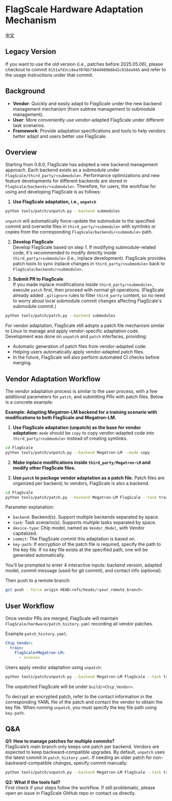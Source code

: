 # FlagScale Hardware Adaptation Mechanism

[中文](./README_CN.md)

## Legacy Version

If you want to use the old version (i.e., patches before 2025.05.06), please checkout to commit `8151afd3cc8ea7076b73844989b6b42c816ea945` and refer to the usage instructions under that commit.

## Background
- **Vendor**: Quickly and easily adapt to FlagScale under the new backend management mechanism (from subtree management to submodule management).
- **User**: More conveniently use vendor-adapted FlagScale under different task scenarios.
- **Framework**: Provide adaptation specifications and tools to help vendors better adapt and users better use FlagScale.

## Overview
Starting from 0.8.0, FlagScale has adopted a new backend management approach. Each backend exists as a submodule under `FlagScale/third_party/<submodule>`. Performance optimizations and new feature developments for different backends are stored in `FlagScale/backends/<submodule>`. Therefore, for users, the workflow for using and developing FlagScale is as follows:

1. **Use FlagScale adaptation, i.e., `unpatch`**  
```bash
python tools/patch/unpatch.py --backend submodules
```
`unpatch` will automatically force-update the submodule to the specified commit and overwrite files in `third_party/<submodule>` with symlinks or copies from the corresponding `FlagScale/backends/<submodule>` path.

2. **Develop FlagScale**  
Develop FlagScale based on step 1. If modifying submodule-related code, it's recommended to modify directly inside `third_party/<submodule>` (i.e., inplace development). FlagScale provides patch tools to sync inplace changes in `third_party/<submodule>` back to `FlagScale/backends/<submodule>`.

3. **Submit PR to FlagScale**  
If you made inplace modifications inside `third_party/<submodule>`, execute `patch` first, then proceed with normal git operations. (FlagScale already added `.gitignore` rules to filter `third_party` content, so no need to worry about local submodule commit changes affecting FlagScale's submodule commit.)
```bash
python tools/patch/patch.py --backend submodules
```

For vendor adaptation, FlagScale still adopts a patch file mechanism similar to Linux to manage and apply vendor-specific adaptation code. Development was done on `unpatch` and `patch` interfaces, providing:
- Automatic generation of patch files from vendor-adapted code.
- Helping users automatically apply vendor-adapted patch files.
- In the future, FlagScale will also perform automated CI checks before merging.

## Vendor Adaptation Workflow
The vendor adaptation process is similar to the user process, with a few additional parameters for `patch`, and submitting PRs with patch files. Below is a concrete example:

**Example: Adapting Megatron-LM backend for a training scenario with modifications to both FlagScale and Megatron-LM.**

1. **Use FlagScale adaptation (unpatch) as the base for vendor adaptation:**
`mode` should be `copy` to copy vendor-adapted code into `third_party/<submodule>` instead of creating symlinks.
```bash
cd FlagScale
python tools/patch/unpatch.py --backend Megatron-LM --mode copy
```

2. **Make inplace modifications inside `third_party/Megatron-LM` and modify other FlagScale files.**  

3. **Use `patch` to package vendor adaptation as a patch file.** Patch files are organized per backend; to vendors, FlagScale is also a backend.
```bash
cd FlagScale
python tools/patch/patch.py --backend Megatron-LM FlagScale --task train --device-type Chip_Vendor --commit <commit>
```
Parameter explanation:
- `backend`: Backend(s). Support multiple backends separated by space.
- `task`: Task scenario(s). Supports multiple tasks separated by space.
- `device-type`: Chip model, named as `Vendor_Model`, with Vendor capitalized.
- `commit`: The FlagScale commit this adaptation is based on.
- `key-path`: If encryption of the patch file is required, specify the path to the key file. If no key file exists at the specified path, one will be generated automatically.

You’ll be prompted to enter 4 interactive inputs: backend version, adapted model, commit message (used for git commit), and contact info (optional).

Then push to a remote branch:
```bash
git push --force origin HEAD:refs/heads/<your_remote_branch>
```

## User Workflow
Once vendor PRs are merged, FlagScale will maintain `FlagScale/hardware/patch_history.yaml` recording all vendor patches.

Example `patch_history.yaml`:
```yaml
Chip_Vendor:
  train:
    FlagScale+Megatron-LM:
      - xxxxxxx
```

Users apply vendor adaptation using `unpatch`:
```bash
python tools/patch/unpatch.py --backend Megatron-LM FlagScale --task train --device-type Chip_Vendor
```
The unpatched FlagScale will be under `build/<Chip_Vendor>`.

To decrypt an encrypted patch, refer to the contact information in the corresponding YAML file of the patch and contact the vendor to obtain the key file. When running `unpatch`, you must specify the key file path using `key-path`.


## Q&A
**Q1: How to manage patches for multiple commits?**  
FlagScale’s main branch only keeps one patch per backend. Vendors are expected to keep backward-compatible upgrades. By default, `unpatch` uses the latest commit in `patch_history.yaml`. If needing an older patch for non-backward-compatible changes, specify commit manually:
```bash
python tools/patch/unpatch.py --backend Megatron-LM FlagScale --task train --device-type Chip_Vendor --commit <flagscale_commit>
```

**Q2: What if the tools fail?**  
First check if your steps follow the workflow. If still problematic, please open an issue in FlagScale GitHub repo or contact us directly.
